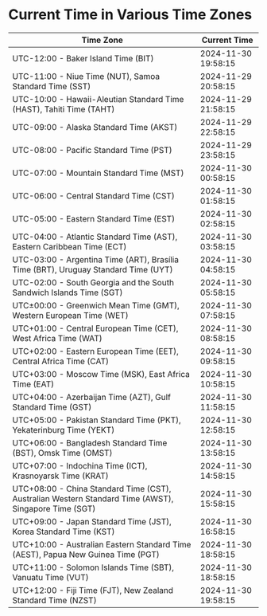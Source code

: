 # Current Time in Various Time Zones

| Time Zone | Current Time |
|-----------|--------------|
| UTC-12:00 - Baker Island Time (BIT) | 2024-11-30 19:58:15 |
| UTC-11:00 - Niue Time (NUT), Samoa Standard Time (SST) | 2024-11-29 20:58:15 |
| UTC-10:00 - Hawaii-Aleutian Standard Time (HAST), Tahiti Time (TAHT) | 2024-11-29 21:58:15 |
| UTC-09:00 - Alaska Standard Time (AKST) | 2024-11-29 22:58:15 |
| UTC-08:00 - Pacific Standard Time (PST) | 2024-11-29 23:58:15 |
| UTC-07:00 - Mountain Standard Time (MST) | 2024-11-30 00:58:15 |
| UTC-06:00 - Central Standard Time (CST) | 2024-11-30 01:58:15 |
| UTC-05:00 - Eastern Standard Time (EST) | 2024-11-30 02:58:15 |
| UTC-04:00 - Atlantic Standard Time (AST), Eastern Caribbean Time (ECT) | 2024-11-30 03:58:15 |
| UTC-03:00 - Argentina Time (ART), Brasília Time (BRT), Uruguay Standard Time (UYT) | 2024-11-30 04:58:15 |
| UTC-02:00 - South Georgia and the South Sandwich Islands Time (SGT) | 2024-11-30 05:58:15 |
| UTC±00:00 - Greenwich Mean Time (GMT), Western European Time (WET) | 2024-11-30 07:58:15 |
| UTC+01:00 - Central European Time (CET), West Africa Time (WAT) | 2024-11-30 08:58:15 |
| UTC+02:00 - Eastern European Time (EET), Central Africa Time (CAT) | 2024-11-30 09:58:15 |
| UTC+03:00 - Moscow Time (MSK), East Africa Time (EAT) | 2024-11-30 10:58:15 |
| UTC+04:00 - Azerbaijan Time (AZT), Gulf Standard Time (GST) | 2024-11-30 11:58:15 |
| UTC+05:00 - Pakistan Standard Time (PKT), Yekaterinburg Time (YEKT) | 2024-11-30 12:58:15 |
| UTC+06:00 - Bangladesh Standard Time (BST), Omsk Time (OMST) | 2024-11-30 13:58:15 |
| UTC+07:00 - Indochina Time (ICT), Krasnoyarsk Time (KRAT) | 2024-11-30 14:58:15 |
| UTC+08:00 - China Standard Time (CST), Australian Western Standard Time (AWST), Singapore Time (SGT) | 2024-11-30 15:58:15 |
| UTC+09:00 - Japan Standard Time (JST), Korea Standard Time (KST) | 2024-11-30 16:58:15 |
| UTC+10:00 - Australian Eastern Standard Time (AEST), Papua New Guinea Time (PGT) | 2024-11-30 18:58:15 |
| UTC+11:00 - Solomon Islands Time (SBT), Vanuatu Time (VUT) | 2024-11-30 18:58:15 |
| UTC+12:00 - Fiji Time (FJT), New Zealand Standard Time (NZST) | 2024-11-30 19:58:15 |
